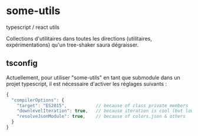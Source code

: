 # some-utils

typescript / react utils

Collections d'utilitaires dans toutes les directions (utilitaires, expérimentations) 
qu'un tree-shaker saura dégraisser.

## tsconfig

Actuellement, pour utiliser "some-utils" en tant que submodule dans un projet 
typescript, il est nécessaire d'activer les réglages suivants : 
```js
{
  "compilerOptions": {
    "target": "ES2015",           // because of class private members
    "downlevelIteration": true,   // because iteration is cool (but low perf?)
    "resolveJsonModule": true,    // because of colors.json & others
  }
}
```
